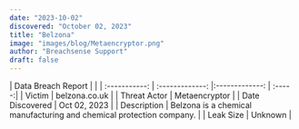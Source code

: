 ```yaml
---
date: "2023-10-02"
discovered: "October 02, 2023"
title: "Belzona"
image: "images/blog/Metaencryptor.png"
author: "Breachsense Support"
draft: false
---
```


| Data Breach Report           |              | 
| :-----------: | :-------------:     |:-------------:    | :-----:|
| Victim      | belzona.co.uk      | 
| Threat Actor      | Metaencryptor      | 
| Date Discovered      | Oct 02, 2023      | 
| Description      | Belzona is a chemical manufacturing and chemical protection company.      | 
| Leak Size      | Unknown      | 

